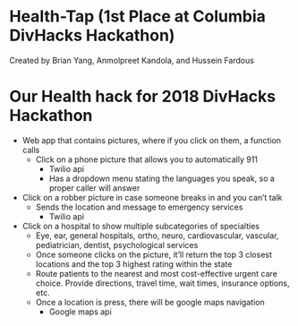 # Health-Tap (1st Place at Columbia DivHacks Hackathon)
Created by Brian Yang, Anmolpreet Kandola, and Hussein Fardous

# Our Health hack for 2018 DivHacks Hackathon

* Web app that contains pictures, where if you click on them, a function calls
    * Click on a phone picture that allows you to automatically 911
      * Twilio api
      * Has a dropdown menu stating the languages you speak, so a proper caller will answer
* Click on a robber picture in case someone breaks in and you can’t talk
    * Sends the location and message to emergency services
      * Twilio api
* Click on a hospital to show multiple subcategories of specialties
    * Eye, ear, general hospitals, ortho, neuro, cardiovascular,  vascular, pediatrician, dentist, psychological services
    * Once someone clicks on the picture, it’ll return the top 3 closest locations and the top 3 highest rating within the state
    * Route patients to the nearest and most cost-effective urgent care choice. Provide directions, travel time, wait times, insurance options, etc.
    * Once a location is press, there will be google maps navigation 
      * Google maps api

